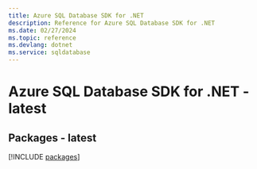 ```yaml
---
title: Azure SQL Database SDK for .NET
description: Reference for Azure SQL Database SDK for .NET
ms.date: 02/27/2024
ms.topic: reference
ms.devlang: dotnet
ms.service: sqldatabase
---
```

# Azure SQL Database SDK for .NET - latest
## Packages - latest
[!INCLUDE [packages](sql-database-index.md)]